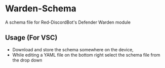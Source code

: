 # Warden-Schema
A schema file for Red-DiscordBot's Defender Warden module

## Usage (For VSC)
* Download and store the schema somewhere on the device,
* While editing a YAML file on the bottom right select the schema file from the drop down
